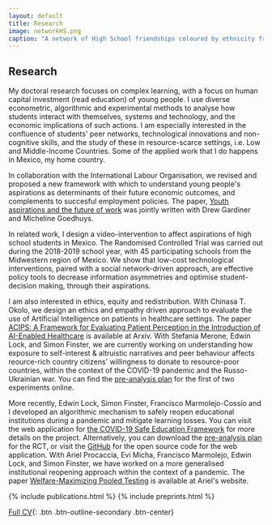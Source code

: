 ```yaml
---
layout: default
title: Research
image: networkHS.png
caption: "A network of High School friendships coloured by ethnicity from the book 'Social and Economic Networks' by Matthew Jackson."
---
```


## Research
My doctoral research  focuses on complex learning, with a focus on human capital investment (read education) of young people. I use diverse econometric, algorithmic and experimental methods to analyse how students interact with themselves, systems and technology, and the economic implications of such actions. I am especially interested in the confluence of students' peer networks, technological innovations and non-cognitive skills, and the study of these in resource-scarce settings, i.e. Low and Middle-Income Countries. Some of the applied work that I do happens in Mexico, my home country.

In collaboration with the International Labour Organisation, we revised and proposed
a new framework with which to understand young people's aspirations as 
determinants of their future economic outcomes, and complements to succesful employment policies.
The paper, [Youth aspirations and the future of work](https://www.ilo.org/employment/Whatwedo/Publications/WCMS_790120/lang--en/index.htm)
was jointly written with Drew Gardiner and Micheline Goedhuys. 

In related work, I design a video-intervention to affect aspirations of high school 
students in Mexico. The Randomised Controlled Trial was carried out during the 2018-2019
school year, with 45 participating schools from the Midwestern region of Mexico. We show that
low-cost technological interventions, paired with a social network-driven approach, are 
effective policy tools to decrease information asymmetries and optimise 
student-decision making, through their aspirations. 

I am also interested in ethics, equity and redistribution. With Chinasa T. Okolo, we design
an ethics and empathy driven approach to evaluate the use of Artificial Intelligence on patients
in healthcare settings. The paper [ACIPS: A Framework for Evaluating Patient Perception in the Introduction of AI-Enabled Healthcare](https://arxiv.org/abs/2111.04456)
is available at Arxiv. With Stefania Merone, Edwin Lock, and Simon Finster, we are currently working on understanding
how exposure to self-interest & altruistic narratives and peer behaviour affects reource-rich country citizens' willingness to
donate to resource-poor countries, within the context of the COVID-19 pandemic and the Russo-Ukrainian war. You can find the [pre-analysis plan](https://doi.org/10.1257/rct.8422-1.0) for the first of two experiments online. 

More recently, Edwin Lock, Simon Finster, Francisco Marmolejo-Cossío and I developed an algorithmic mechanism to safely reopen educational institutions during a pandemic and mitigate learning losses. You can visit the web application for [the COVID-19 Safe Education Framework](https://www.c-sef.com/) for more details on the project. Alternatively, you can download the [pre-analysis plan](https://doi.org/10.1257/rct.9466) for the RCT, or visit the [GitHub](https://github.com/edwinlock/csef) for the open source code for the web application. With Ariel Procaccia, Evi Micha, Francisco Marmolejo, Edwin Lock, and Simon Finster, we have worked on a more generalised institutional reopening approach within the context of a pandemic. The paper [Welfare-Maximizing Pooled Testing](http://procaccia.info/wp-content/uploads/2022/06/pooled.pdf) is available at Ariel's website. 


{% include publications.html %}
{% include preprints.html %}

[Full CV](assets/files/cvmichelle.pdf){: .btn .btn-outline-secondary .btn-center}
